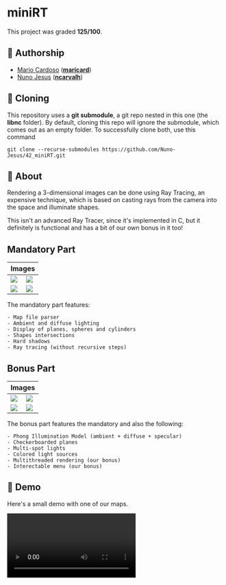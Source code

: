 # **miniRT**
This project was graded <strong>125/100</strong>.

## 📝 **Authorship**

- [Mario Cardoso](https://github.com/jscaetano) ([**maricard**](https://profile.intra.42.fr/users/maricard))
- [Nuno Jesus](https://github.com/Nuno-Jesus) ([**ncarvalh**](https://profile.intra.42.fr/users/ncarvalh))

## 🧬 **Cloning**

This repository uses a **git submodule**, a git repo nested in this one (the **libnc** folder). By default, cloning this repo will ignore the submodule, which comes out as an empty folder. To successfully clone both, use this command

```shell
git clone --recurse-submodules https://github.com/Nuno-Jesus/42_miniRT.git 
```

## 📒 **About**
Rendering a 3-dimensional images can be done using Ray Tracing, an expensive technique, which is based on casting rays from the camera into the space and illuminate shapes.

This isn't an advanced Ray Tracer, since it's implemented in C, but it definitely is functional and has a bit of our own bonus in it too!

## **Mandatory Part**

<table align=center>
	<thead>
		<tr>
			<th colspan=2>Images</th>
		</tr>
	</thead>
	<tbody>
		<tr>
			<td><image src=https://github.com/Nuno-Jesus/42_miniRT/assets/93390807/732f9349-d5b9-45a2-8920-a97ad2934c01></td>
			<td><image src=https://github.com/Nuno-Jesus/42_miniRT/assets/93390807/c71155e9-41df-44a5-9a1c-ed1f6aa50df0></td>
		</tr>
		<tr>
			<td><image src=https://github.com/Nuno-Jesus/42_miniRT/assets/93390807/90438e64-7050-481a-a096-55fd8353db96></td>
			<td><image src=https://github.com/Nuno-Jesus/42_miniRT/assets/93390807/28501715-e0cf-4456-84c6-ef077b7f78da></td>
		</tr>
	</tbody>
</table>

The mandatory part features:
	
	- Map file parser
	- Ambient and diffuse lighting
	- Display of planes, spheres and cylinders
	- Shapes intersections
	- Hard shadows
	- Ray tracing (without recursive steps)

## **Bonus Part**

<table align=center>
	<thead>
		<tr>
			<th colspan=2>Images</th>
		</tr>
	</thead>
	<tbody>
		<tr>
			<td><image src=https://github.com/Nuno-Jesus/42_miniRT/assets/93390807/b75fe0c8-63fe-410b-b110-dc8c020aae4c></td>
			<td><image src=https://github.com/Nuno-Jesus/42_miniRT/assets/93390807/cf5fcef6-e292-4845-8623-4567ac43cedf></td>
		</tr>
		<tr>
			<td><image src=https://github.com/Nuno-Jesus/42_miniRT/assets/93390807/ac27602e-443c-42cb-ab93-874b2de96dc9></td>
			<td><image src=https://github.com/Nuno-Jesus/42_miniRT/assets/93390807/ac7d3304-ce92-4ac5-b580-7a46c6200f54></td>
		</tr>
	</tbody>
</table>

The bonus part features the mandatory and also the following:

	- Phong Illumination Model (ambient + diffuse + specular)
	- Checkerboarded planes
	- Multi-spot lights
	- Colored light sources
	- Multithreaded rendering (our bonus)
	- Interectable menu (our bonus)

## 🎥 **Demo**

Here's a small demo with one of our maps.

<video src=https://github.com/Nuno-Jesus/42_miniRT/assets/93390807/ba59d829-5d08-402f-b527-e04b804afc38>

## 🚨 **Disclaimer**
At 42, the C projects are built following a bunch of rules that enforce good coding style, stated in a file called **Norminette**. Some of them are:

	- No for, do while, switch, case or goto are allowed
	- No more than 25 lines per function and 5 functions per file
	- No assigns and declarations in the same line (unless static)
	- No more than 5 local functions in 1 function
	- No more than 4 parameters in 1 function
	... 


## 📦 **Compilation**
To compile the mandatory part of the ray tracer you should run `make` in the terminal.

This rule will generate a `miniRT` file, which is the zipped version of all the object files. Running `make bonus` will compile the bonus part of the ray tracer. 

> **Note**
> The rules `make fast` and `make bfast` use threads to compile WAAAY faster the mandatory and bonus parts, respectively.

To launch the executable you should follow this syntax...

```sh
$ ./miniRT scene_name
```

Where `scene_name` is the name of a file that represents the world map. The scene must have a `.rt` extension. You can find example scenes in the `scenes` folder.

## 💫 **Testing**

This project was tested using self-made tests.


## 📞 **Contact me**

Feel free to ask me any questions through Slack (**ncarvalh**).

